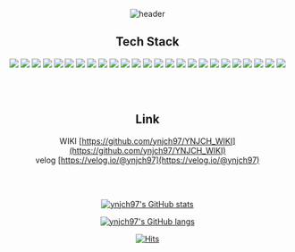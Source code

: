 <div align="center">

  ![header](https://capsule-render.vercel.app/api?type=Soft&fontAlignY=45&color=C97200&section=header&text=EUN%20JY&fontColor=FFF6EB&fontSize=40&height=150&animation=twinkling&desc=Web%20Developer&descAlignY=70)

  ## Tech Stack

<img src="https://img.shields.io/badge/Java-007396?style=flat-square&logo=Java&logoColor=white"/>
<img src="https://img.shields.io/badge/Hibernate-59666C?style=flat-square&logo=Hibernate&logoColor=white"/>
<img src="https://img.shields.io/badge/Spring-6DB33F?style=flat-square&logo=Spring&logoColor=white"/>
<img src="https://img.shields.io/badge/Spring%20Boot-6DB33F?style=flat-square&logo=Spring%20Boot&logoColor=white"/>
<img src="https://img.shields.io/badge/Gradle-02303A?style=flat-square&logo=Gradle&logoColor=white"/>
<img src="https://img.shields.io/badge/Jenkins-D24939?style=flat-square&logo=Jenkins&logoColor=white"/>
<img src="https://img.shields.io/badge/Linux-FCC624?style=flat-square&logo=Linux&logoColor=white"/>
<img src="https://img.shields.io/badge/Oracle-F80000?style=flat-square&logo=Oracle&logoColor=white"/>
<img src="https://img.shields.io/badge/MySQL-4479A1?style=flat-square&logo=MySQL&logoColor=white"/>
<img src="https://img.shields.io/badge/Python-3776AB?style=flat-square&logo=Python&logoColor=white"/>
<img src="https://img.shields.io/badge/JavaScript-F7DF1E?style=flat-square&logo=JavaScript&logoColor=white"/>
<img src="https://img.shields.io/badge/jQuery-0769AD?style=flat-square&logo=jQuery&logoColor=white"/>
<img src="https://img.shields.io/badge/Vue.js-4FC08D?style=flat-square&logo=Vue.js&logoColor=white"/>
<img src="https://img.shields.io/badge/HTML5-E34F26?style=flat-square&logo=HTML5&logoColor=white"/>
<img src="https://img.shields.io/badge/CSS3-1572B6?style=flat-square&logo=CSS3&logoColor=white"/>
<img src="https://img.shields.io/badge/Markdown-000000?style=flat-square&logo=Markdown&logoColor=white"/>
<img src="https://img.shields.io/badge/Swagger-85EA2D?style=flat-square&logo=Swagger&logoColor=white"/>  
<img src="https://img.shields.io/badge/MS%20Azure-0078D4?style=flat-square&logo=Microsoft%20Azure&logoColor=white"/>
<img src="https://img.shields.io/badge/AWS-232F3E?style=flat-square&logo=Amazon%20AWS&logoColor=white"/>
<img src="https://img.shields.io/badge/Synology-B5B5B6?style=flat-square&logo=Synology&logoColor=white"/>
<img src="https://img.shields.io/badge/Redmine-B32024?style=flat-square&logo=Redmine&logoColor=white"/>
<img src="https://img.shields.io/badge/Jira-0052CC?style=flat-square&logo=Jira&logoColor=white"/>
<img src="https://img.shields.io/badge/GitLab-FCA121?style=flat-square&logo=GitLab&logoColor=white"/>
<img src="https://img.shields.io/badge/GitHub-181717?style=flat-square&logo=GitHub&logoColor=white"/>
<img src="https://img.shields.io/badge/Subversion-809CC9?style=flat-square&logo=Subversion&logoColor=white"/>
  
  <br/><br/>
  
  ## Link
  
  WIKI [https://github.com/ynjch97/YNJCH_WIKI](https://github.com/ynjch97/YNJCH_WIKI)  
  velog [https://velog.io/@ynjch97](https://velog.io/@ynjch97)
  
  <br/><br/>
  
  [![ynjch97's GitHub stats](https://github-readme-stats.vercel.app/api?username=ynjch97)](https://github.com/ynjch97)
  
  [![ynjch97's GitHub langs](https://github-readme-stats.vercel.app/api/top-langs/?username=ynjch97&langs_count=5)](https://github.com/ynjch97)
  
  [![Hits](https://hits.seeyoufarm.com/api/count/incr/badge.svg?url=https%3A%2F%2Fgithub.com%2Fynjch97&count_bg=%2379C83D&title_bg=%23555555&icon=&icon_color=%23E7E7E7&title=GitHub&edge_flat=false)](https://hits.seeyoufarm.com)
  
</div>

<!--
헤더 : https://github.com/kyechan99/capsule-render
뱃지 아이콘 : https://shields.io/ https://simpleicons.org/
방문자 : https://hits.seeyoufarm.com/
-->
